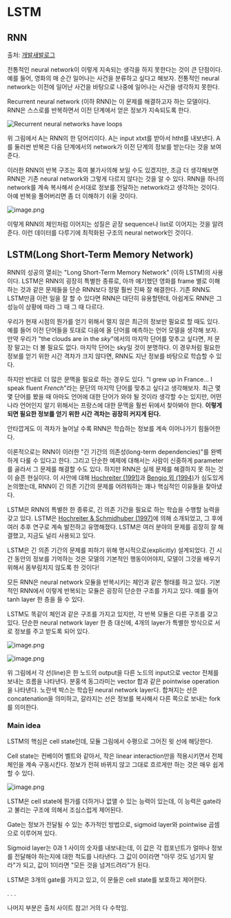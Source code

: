 # LSTM

## RNN

출처: [개발새발로그](https://dgkim5360.tistory.com/entry/understanding-long-short-term-memory-lstm-kr) 

전통적인 neural network이 이렇게 지속되는 생각을 하지 못한다는 것이 큰 단점이다. 예를 들어, 영화의 매 순간 일어나는 사건을 분류하고 싶다고 해보자. 전통적인 neural network는 이전에 일어난 사건을 바탕으로 나중에 일어나는 사건을 생각하지 못한다.

Recurrent neural network (이하 RNN)는 이 문제를 해결하고자 하는 모델이다. RNN은 스스로를 반복하면서 이전 단계에서 얻은 정보가 지속되도록 한다.

![Recurrent neural networks have loops](https://img1.daumcdn.net/thumb/R1280x0/?scode=mtistory2&fname=http%3A%2F%2Fcfile26.uf.tistory.com%2Fimage%2F99B366365ACB86A014D902)

위 그림에서 A는 RNN의 한 덩어리이다. A는 input xtxt를 받아서 htht를 내보낸다. A를 둘러싼 반복은 다음 단계에서의 network가 이전 단계의 정보를 받는다는 것을 보여준다.

이러한 RNN의 반복 구조는 혹여 불가사의해 보일 수도 있겠지만, 조금 더 생각해보면 RNN은 기존 neural network와 그렇게 다르지 않다는 것을 알 수 있다. RNN을 하나의 network를 계속 복사해서 순서대로 정보를 전달하는 network라고 생각하는 것이다. 아예 반복을 풀어버리면 좀 더 이해하기 쉬울 것이다.

![image.png](https://img1.daumcdn.net/thumb/R1280x0/?scode=mtistory2&fname=http%3A%2F%2Fcfile3.uf.tistory.com%2Fimage%2F9901A1415ACB86A0211095) 

이렇게 RNN의 체인처럼 이어지는 성질은 곧장 sequence나 list로 이어지는 것을 알려준다. 이런 데이터를 다루기에 최적화된 구조의 neural network인 것이다.

## LSTM(Long Short-Term Memory Network)

RNN의 성공의 열쇠는 "Long Short-Term Memory Network" (이하 LSTM)의 사용이다. LSTM은 RNN의 굉장히 특별한 종류로, 아까 얘기했던 영화를 frame 별로 이해하는 것과 같은 문제들을 단순 RNN보다 정말 훨씬 진짜 잘 해결한다. 기존 RNN도 LSTM만큼 이런 일을 잘 할 수 있다면 RNN은 대단히 유용할텐데, 아쉽게도 RNN은 그 성능이 상황에 따라 그 때 그 때 다르다.

우리가 현재 시점의 뭔가를 얻기 위해서 멀지 않은 최근의 정보만 필요로 할 때도 있다. 예를 들어 이전 단어들을 토대로 다음에 올 단어를 예측하는 언어 모델을 생각해 보자. 만약 우리가 "the clouds are in the *sky*"에서의 마지막 단어를 맞추고 싶다면, 저 문장 말고는 더 볼 필요도 없다. 마지막 단어는 sky일 것이 분명하다. 이 경우처럼 필요한 정보를 얻기 위한 시간 격차가 크지 않다면, RNN도 지난 정보를 바탕으로 학습할 수 있다.

하지만 반대로 더 많은 문맥을 필요로 하는 경우도 있다. "I grew up in France... I speak fluent *French*"라는 문단의 마지막 단어를 맞추고 싶다고 생각해보자. 최근 몇몇 단어를 봤을 때 아마도 언어에 대한 단어가 와야 될 것이라 생각할 수는 있지만, 어떤 나라 언어인지 알기 위해서는 프랑스에 대한 문맥을 훨씬 뒤에서 찾아봐야 한다. **이렇게 되면 필요한 정보를 얻기 위한 시간 격차는 굉장히 커지게 된다.**

안타깝게도 이 격차가 늘어날 수록 RNN은 학습하는 정보를 계속 이어나가기 힘들어한다.

이론적으로는 RNN이 이러한 "긴 기간의 의존성(long-term dependencies)"를 완벽하게 다룰 수 있다고 한다. 그리고 단순한 예제에 대해서는 사람이 신중하게 parameter를 골라서 그 문제를 해결할 수도 있다. 하지만 RNN은 실제 문제를 해결하지 못 하는 것이 슬픈 현실이다. 이 사안에 대해 [Hochreiter (1991)](http://people.idsia.ch/~juergen/SeppHochreiter1991ThesisAdvisorSchmidhuber.pdf)과 [Bengio 외 (1994)](http://www-dsi.ing.unifi.it/~paolo/ps/tnn-94-gradient.pdf)가 심도있게 논의했는데, RNN이 긴 의존 기간의 문제를 어려워하는 꽤나 핵심적인 이유들을 찾아냈다.

LSTM은 RNN의 특별한 한 종류로, 긴 의존 기간을 필요로 하는 학습을 수행할 능력을 갖고 있다. LSTM은 [Hochreiter & Schmidhuber (1997)](http://www.bioinf.jku.at/publications/older/2604.pdf)에 의해 소개되었고, 그 후에 여러 추후 연구로 계속 발전하고 유명해졌다. LSTM은 여러 분야의 문제를 굉장히 잘 해결했고, 지금도 널리 사용되고 있다.

LSTM은 긴 의존 기간의 문제를 피하기 위해 명시적으로(explicitly) 설계되었다. 긴 시간 동안의 정보를 기억하는 것은 모델의 기본적인 행동이어야지, 모델이 그것을 배우기 위해서 몸부림치지 않도록 한 것이다!

모든 RNN은 neural network 모듈을 반복시키는 체인과 같은 형태를 하고 있다. 기본적인 RNN에서 이렇게 반복되는 모듈은 굉장히 단순한 구조를 가지고 있다. 예를 들어 tanh layer 한 층을 들 수 있다.

LSTM도 똑같이 체인과 같은 구조를 가지고 있지만, 각 반복 모듈은 다른 구조를 갖고 있다. 단순한 neural network layer 한 층 대신에, 4개의 layer가 특별한 방식으로 서로 정보를 주고 받도록 되어 있다.

![image.png](https://img1.daumcdn.net/thumb/R1280x0/?scode=mtistory2&fname=http%3A%2F%2Fcfile30.uf.tistory.com%2Fimage%2F999F603E5ACB86A00550F0)

![image.png](https://img1.daumcdn.net/thumb/R1280x0/?scode=mtistory2&fname=http%3A%2F%2Fcfile5.uf.tistory.com%2Fimage%2F993A93495ACB86A02FFAA8)

위 그림에서 각 선(line)은 한 노드의 output을 다른 노드의 input으로 vector 전체를 보내는 흐름을 나타낸다. 분홍색 동그라미는 vector 합과 같은 pointwise operation을 나타낸다. 노란색 박스는 학습된 neural network layer다. 합쳐지는 선은 concatenation을 의미하고, 갈라지는 선은 정보를 복사해서 다른 쪽으로 보내는 fork를 의미한다.

### Main idea

LSTM의 핵심은 cell state인데, 모듈 그림에서 수평으로 그어진 윗 선에 해당한다.

Cell state는 컨베이어 벨트와 같아서, 작은 linear interaction만을 적용시키면서 전체 체인을 계속 구동시킨다. 정보가 전혀 바뀌지 않고 그대로 흐르게만 하는 것은 매우 쉽게 할 수 있다.

![image.png](https://img1.daumcdn.net/thumb/R1280x0/?scode=mtistory2&fname=http%3A%2F%2Fcfile10.uf.tistory.com%2Fimage%2F99CB87505ACB86A00FAB6F)

LSTM은 cell state에 뭔가를 더하거나 없앨 수 있는 능력이 있는데, 이 능력은 gate라고 불리는 구조에 의해서 조심스럽게 제어된다.

Gate는 정보가 전달될 수 있는 추가적인 방법으로, sigmoid layer와 pointwise 곱셈으로 이루어져 있다.

Sigmoid layer는 0과 1 사이의 숫자를 내보내는데, 이 값은 각 컴포넌트가 얼마나 정보를 전달해야 하는지에 대한 척도를 나타낸다. 그 값이 0이라면 "아무 것도 넘기지 말라"가 되고, 값이 1이라면 "모든 것을 넘겨드려라"가 된다.

LSTM은 3개의 gate를 가지고 있고, 이 문들은 cell state를 보호하고 제어한다.

.
.
.

나머지 부분은 출처 사이트 참고! 거의 다 수학임.

